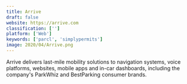```yaml
---
title: Arrive
draft: false 
website: https://arrive.com
classification: ['']
platform: ['Web']
keywords: ['parcl', 'simplypermits']
image: 2020/04/Arrive.png
---
```

Arrive delivers last-mile mobility solutions to navigation systems, voice platforms, websites, mobile apps and in-car dashboards, including the company's ParkWhiz and BestParking consumer brands.